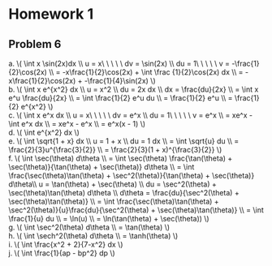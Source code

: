 # Homework 1

## Problem 6

<p>
a. \( \int x \sin(2x)dx \\
  u = x\ \ \ \ \ dv = \sin(2x) \\
  du = 1\ \ \ \ \ v = -\frac{1}{2}\cos(2x) \\
  = -x\frac{1}{2}\cos(2x) + \int \frac
  {1}{2}\cos(2x) dx \\
  = -x\frac{1}{2}\cos(2x) + -\frac{1}{4}\sin(2x)
  \)  
  <br>
b. \( \int x e^{x^2} dx  \\
  u = x^2 \\
  du = 2x dx \\
  dx = \frac{du}{2x} \\
  = \int x e^u \frac{du}{2x} \\
  = \int \frac{1}{2} e^u du \\
  = \frac{1}{2} e^u \\
  = \frac{1}{2} e^{x^2}
\)
<br>
c. \( \int x e^x dx \\
u = x\ \ \ \ \ dv = e^x \\
du = 1\ \ \ \ \ v = e^x \\
= xe^x - \int e^x dx \\
= xe^x - e^x \\
= e^x(x - 1)
\)
<br>
d. \( \int e^{x^2} dx \)
<br>
e. \( \int \sqrt{1 + x} dx \\
  u = 1 + x \\
  du = 1 dx \\
  = \int \sqrt{u} du \\
  = \frac{2}{3}u^{\frac{3}{2}} \\
  = \frac{2}{3}(1 + x)^{\frac{3}{2}}
  \)
<br>
f. \( \int \sec(\theta) d\theta \\
  = \int \sec(\theta) \frac{\tan(\theta) + \sec(\theta)}{\tan(\theta) + \sec(\theta)} d\theta \\
  = \int \frac{\sec(\theta)\tan(\theta) + \sec^2(\theta)}{\tan(\theta) + \sec(\theta)} d\theta\\
  u = \tan(\theta) + \sec(\theta) \\
  du = \sec^2(\theta) + \sec(\theta)\tan(\theta) d\theta \\
  d\theta = \frac{du}{\sec^2(\theta) + \sec(\theta)\tan(\theta)} \\
  = \int \frac{\sec(\theta)\tan(\theta) + \sec^2(\theta)}{u}\frac{du}{\sec^2(\theta) + \sec(\theta)\tan(\theta)} \\
  = \int \frac{1}{u} du \\
  = \ln(u) \\
  = \ln(\tan(\theta) + \sec(\theta))
  \)
<br>
g. \( \int \sec^2(\theta) d\theta \\
  = \tan(\theta)
  \)
<br>
h. \( \int \sech^2(\theta) d\theta \\
  = \tanh(\theta)
  \)
<br>
i. \( \int \frac{x^2 + 2}{7-x^2} dx \)
<br>
j. \( \int \frac{1}{ap - bp^2} dp \)
</p>
  
